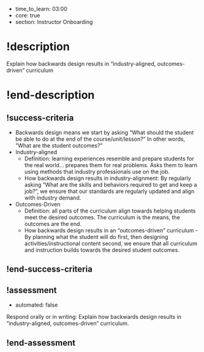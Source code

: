 - time_to_learn: 03:00
- core: true
- section: Instructor Onboarding

# !description
Explain how backwards design results in “industry-aligned, outcomes-driven” curriculum
# !end-description

## !success-criteria

- Backwards design means we start by asking “What should the student be able to do at the end of the course/unit/lesson?” In other words, ”What are the student outcomes?”
- Industry-aligned
  - Definition: learning experiences resemble and prepare students for the real world… prepares them for real problems. Asks them to learn using methods that industry professionals use on the job.
  - How backwards design results in industry-alignment: By regularly asking “What are the skills and behaviors required to get and keep a job?”, we ensure that our standards are regularly updated and align with industry demand.
- Outcomes-Driven
  - Definition: all parts of the curriculum align towards helping students meet the desired outcomes. The curriculum is the means, the outcomes are the end.
  - How backwards design results in an “outcomes-driven” curriculum - By planning what the student will do first, then designing activities/instructional content second, we ensure that all curriculum and instruction builds towards the desired student outcomes.

## !end-success-criteria

## !assessment

- automated: false

Respond orally or in writing:
Explain how backwards design results in “industry-aligned, outcomes-driven” curriculum.

## !end-assessment

